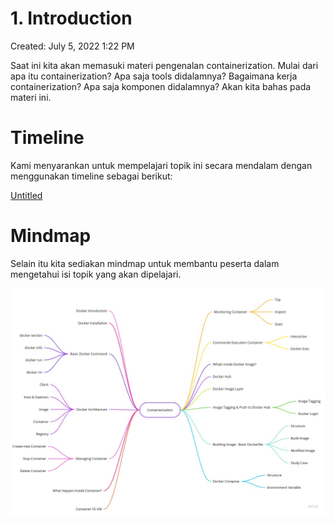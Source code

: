 # 1. Introduction

Created: July 5, 2022 1:22 PM

Saat ini kita akan memasuki materi pengenalan containerization. Mulai dari apa itu containerization? Apa saja tools didalamnya? Bagaimana kerja containerization? Apa saja komponen didalamnya? Akan kita bahas pada materi ini.

# Timeline

Kami menyarankan untuk mempelajari topik ini secara mendalam dengan menggunakan timeline sebagai berikut:

[Untitled](1%20Introduction%2014b4ecaf5ee6449b9e6de02ed764bb72/Untitled%20Database%202dea27f151584bf6bb83dc6169163308.csv)

# Mindmap

Selain itu kita sediakan mindmap untuk membantu peserta dalam mengetahui isi topik yang akan dipelajari.

![Mind Map.jpg](1%20Introduction%2014b4ecaf5ee6449b9e6de02ed764bb72/Mind_Map.jpg)